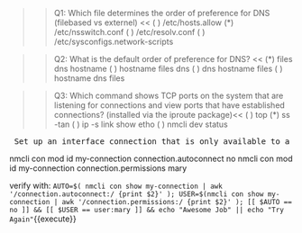 >>Q1: Which file determines the order of preference for DNS (filebased vs externel) <<
( ) /etc/hosts.allow
(*) /etc/nsswitch.conf
( ) /etc/resolv.conf
( ) /etc/sysconfigs.network-scripts


>>Q2: What is the default order of preference for DNS? <<
(*) files dns hostname
( ) hostname files dns
( ) dns hostname files
( ) hostname dns files


>>Q3: Which command shows TCP ports on the system that are listening for connections and view ports that have established connections? (installed via the iproute package)<<
( ) top
(*) ss -tan
( ) ip -s link show etho
( ) nmcli dev status

<pre> Set up an interface connection that is only available to a single new user `mary`. add mary as a user on the machine, set your my-connection to not `autoconnect` and set this connection to only be visable by mary </pre>

nmcli con mod id my-connection connection.autoconnect no
nmcli con mod id my-connection connection.permissions mary

verify with: `AUTO=$( nmcli con show my-connection | awk '/connection.autoconnect:/ {print $2}' ); USER=$(nmcli con show my-connection | awk '/connection.permissions:/ {print $2}' ); [[ $AUTO == no ]] && [[ $USER == user:mary ]] && echo "Awesome Job" || echo "Try Again"`{{execute}}
